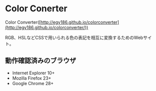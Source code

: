 # Color Conerter

Color Converter([http://egy186.github.io/colorconverter](http://egy186.github.io/colorconverter/))

RGB、HSLなどCSSで用いられる色の表記を相互に変換するためのWebサイト。

## 動作確認済みのブラウザ

* Internet Explorer 10+
* Mozilla Firefox 23+
* Google Chrome 28+

